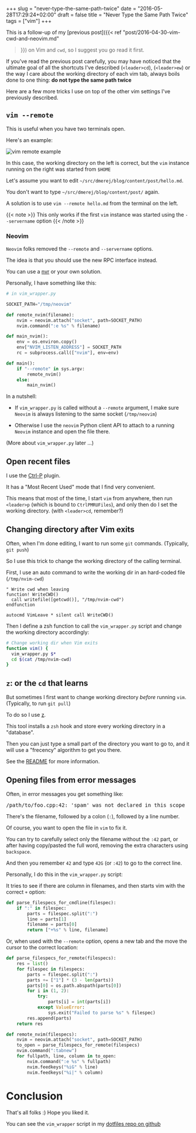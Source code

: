 +++
slug = "never-type-the-same-path-twice"
date = "2016-05-28T17:29:24+02:00"
draft = false
title = "Never Type the Same Path Twice"
tags = ["vim"]
+++

This is a follow-up of my [previous post]({{< ref "post/2016-04-30-vim-cwd-and-neovim.md"
>}}) on Vim and `cwd`, so I suggest you go read it first.

If you've read the previous post carefully, you may have noticed that
the ultimate goal of all the shortcuts I've described (`<leader>cd`),
(`<leader>ew`) or the way I care about the working directory of each vim tab,
always boils done to one thing:
**do not type the same path twice**

Here are a few more tricks I use on top of the other vim settings I've
previously described.

<!--more-->

## `vim --remote`

This is useful when you have two terminals open.

Here's an example:

![vim remote example](/pics/vim-remote.png)

In this case, the working directory on the left is correct, but the
`vim` instance running on the right was started from `$HOME`

Let's assume you want to edit `~/src/dmerej/blog/content/post/hello.md`.

You don't want to type `~/src/dmerej/blog/content/post/` again.

A solution is to use `vim --remote hello.md` from the terminal on the left.

{{< note >}}
This only works if the first `vim` instance was started using the `--servername`
option
{{< /note >}}

### Neovim

`Neovim` folks removed the `--remote` and `--servername` options.

The idea is that you should use the new RPC interface instead.

You can use a [nvr](https://github.com/mhinz/neovim-remote) or your own
solution.

Personally, I have something like this:

```python
# in vim_wrapper.py

SOCKET_PATH="/tmp/neovim"

def remote_nvim(filename):
    nvim = neovim.attach("socket", path=SOCKET_PATH)
    nvim.command(":e %s" % filename)

def main_nvim():
    env = os.environ.copy()
    env["NVIM_LISTEN_ADDRESS"] = SOCKET_PATH
    rc = subprocess.call(["nvim"], env=env)

def main():
    if "--remote" in sys.argv:
        remote_nvim()
    else:
        main_nvim()
```

In a nutshell:

* If `vim_wrapper.py` is called without a `--remote` argument,
  I make sure `Neovim` is always listening
  to the same socket (`/tmp/neovim`)

* Otherwise I use the `neovim` Python client API to attach
  to a running `Neovim` instance and open the file there.

(More about `vim_wrapper.py` later ...)

## Open recent files

I use the [Ctrl-P](https://github.com/kien/ctrlp.vim) plugin.

It has a "Most Recent Used" mode that I find very convenient.

This means that most of the time, I start `vim` from anywhere,
then run `<leader>p` (which is bound to `CtrlPMRUFiles`), and
only then do I set the working directory. (with `<leader>cd`,
remember?)

## Changing directory after Vim exits

Often, when I'm done editing, I want to run some `git` commands.
(Typically, `git push`)

So I use this trick to change the working directory of the calling
terminal.

First, I use an auto command to write the working dir in
an hard-coded file (`/tmp/nvim-cwd`)

```vim
" Write cwd when leaving
function! WriteCWD()
  call writefile([getcwd()], "/tmp/nvim-cwd")
endfunction

autocmd VimLeave * silent call WriteCWD()
```

Then I define a zsh function to call the `vim_wrapper.py` script
and change the working directory accordingly:

```bash
# Change working dir when Vim exits
function vim() {
  vim_wrapper.py $*
  cd $(cat /tmp/nvim-cwd)
}
```

## `z`: or the `cd` that learns

But sometimes I first want to change working directory *before* running
`vim`. (Typically, to run `git pull`)

To do so I use [z](https://github.com/rupa/z).

This tool installs a `zsh` hook and store every working directory in
a "database".

Then you can just type a small part of the directory you want to go to,
and it will use a "frecency" algorithm to get you there.

See the [README](https://github.com/rupa/z/blob/master/README) for more
information.

## Opening files from error messages

Often, in error messages you get something like:

<pre>
/path/to/foo.cpp:42: 'spam' was not declared in this scope
</pre>

There's the filename, followed by a colon (`:`), followed by a line number.

Of course, you want to open the file in `vim` to fix  it.

You can try to carefully select only the filename without the
`:42` part, or after having copy/pasted the full word, removing
the extra characters using `backspace`.

And then you remember `42` and type `42G` (or `:42`)
to go to the correct line.

Personally, I do this in the `vim_wrapper.py` script:

It tries to see if there are column in filenames, and
then starts vim with the correct `+` option:

```python
def parse_filespecs_for_cmdline(filespec):
    if ":" in filespec:
        parts = filespec.split(":")
        line = parts[1]
        filename = parts[0]
        return ["+%s" % line, filename]
```

Or, when used with the `--remote` option, opens a new tab
and the move the cursor to the correct location:

```python
def parse_filespecs_for_remote(filespecs):
    res = list()
    for filespec in filespecs:
        parts = filespec.split(":")
        parts += ["1"] * (3 - len(parts))
        parts[0] = os.path.abspath(parts[0])
        for i in (1, 2):
            try:
                parts[i] = int(parts[i])
            except ValueError:
                sys.exit("Failed to parse %s" % filespec)
        res.append(parts)
    return res

def remote_nvim(filespecs):
    nvim = neovim.attach("socket", path=SOCKET_PATH)
    to_open = parse_filespecs_for_remote(filespecs)
    nvim.command(":tabnew")
    for fullpath, line, column in to_open:
        nvim.command(":e %s" % fullpath)
        nvim.feedkeys("%iG" % line)
        nvim.feedkeys("%i|" % column)

```

# Conclusion

That's all folks :) Hope you liked it.

You can see the `vim_wrapper` script in my
[dotfiles repo on github](https://github.com/dmerejkowsky/dotfiles)
